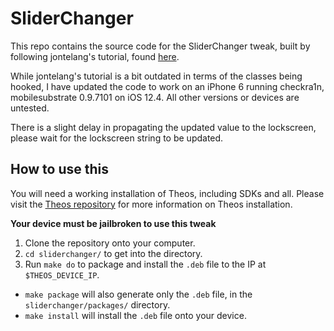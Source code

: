 # SliderChanger

This repo contains the source code for the SliderChanger tweak, built by following jontelang's tutorial, found [here](http://jontelang.com/guide/chapter3/the-project.html).  

While jontelang's tutorial is a bit outdated in terms of the classes being hooked, I have updated the code to work on an iPhone 6 running checkra1n, mobilesubstrate 0.9.7101 on iOS 12.4. All other versions or devices are untested. 

There is a slight delay in propagating the updated value to the lockscreen, please wait for the lockscreen string to be updated. 

## How to use this

You will need a working installation of Theos, including SDKs and all. Please visit the [Theos repository](https://github.com/theos/theos/wiki) for more information on Theos installation.

**Your device must be jailbroken to use this tweak**

1. Clone the repository onto your computer. 
2. `cd sliderchanger/` to get into the directory.
3. Run `make do` to package and install the `.deb` file to the IP at `$THEOS_DEVICE_IP`.
  - `make package` will also generate only the `.deb` file, in the `sliderchanger/packages/` directory.
  - `make install` will install the `.deb` file onto your device.
